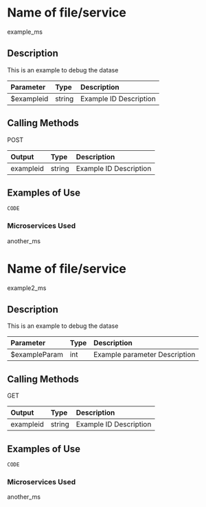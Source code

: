# Name of file/service
example_ms

## Description
This is an example to debug the datase

| Parameter | Type | Description |
| :--- | :--- | :--- |
| $exampleid | string | Example ID Description |

## Calling Methods
POST

| Output | Type | Description |
| :--- | :--- | :--- |
| exampleid | string | Example ID Description |

## Examples of Use
`CODE`

### Microservices Used
another_ms


# Name of file/service
example2_ms

## Description
This is an example to debug the datase

| Parameter | Type | Description |
| :--- | :--- | :--- |
| $exampleParam | int | Example parameter Description |

## Calling Methods
GET

| Output | Type | Description |
| :--- | :--- | :--- |
| exampleid | string | Example ID Description |

## Examples of Use
`CODE`

### Microservices Used
another_ms
